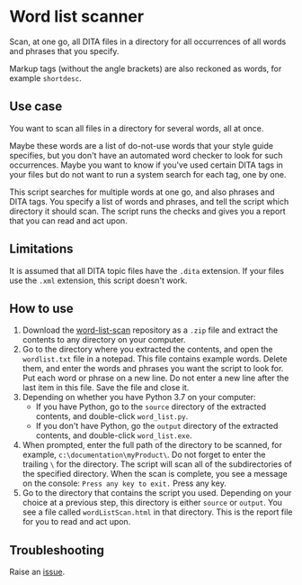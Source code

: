 # Word list scanner

Scan, at one go, all DITA files in a directory for all occurrences of all words and phrases that you specify. 

Markup tags (without the angle brackets) are also reckoned as words, for example `shortdesc`.

## Use case

You want to scan all files in a directory for several words, all at once. 

Maybe these words are a list of do-not-use words that your style guide specifies, but you don't have an automated word checker to look for such occurrences. Maybe you want to know if you've used certain DITA tags in your files but do not want to run a system search for each tag, one by one. 

This script searches for multiple words at one go, and also phrases and DITA tags. You specify a list of words and phrases, and tell the script which directory it should scan. The script runs the checks and gives you a report that you can read and act upon.

## Limitations

It is assumed that all DITA topic files have the `.dita` extension. If your files use the `.xml` extension, this script doesn't work.

## How to use

1.  Download the [word-list-scan](https://github.com/AninditaBasu/word-list-scan) repository as a `.zip` file and extract the contents to any directory on your computer.
1.  Go to the directory where you extracted the contents, and open the `wordlist.txt` file in a notepad. This file contains example words. Delete them, and enter the words and phrases you want the script to look for. Put each word or phrase on a new line. Do not enter a new line after the last item in this file. Save the file and close it.
1.  Depending on whether you have Python 3.7 on your computer:
    - If you have Python, go to the `source` directory of the extracted contents, and double-click `word_list.py`.
    - If you don't have Python, go the `output` directory of the extracted contents, and double-click `word_list.exe`.
1.  When prompted, enter the full path of the directory to be scanned, for example, `c:\documentation\myProduct\`. Do not forget to enter the trailing `\` for the directory. The script will scan all of the subdirectories of the specified directory. When the scan is complete, you see a message on the console: `Press any key to exit.` Press any key.
1.  Go to the directory that contains the script you used. Depending on your choice at a previous step, this directory is either `source` or `output`. You see a file called `wordListScan.html` in that directory. This is the report file for you to read and act upon.

## Troubleshooting

Raise an [issue](https://github.com/AninditaBasu/word-list-scan/issues).
